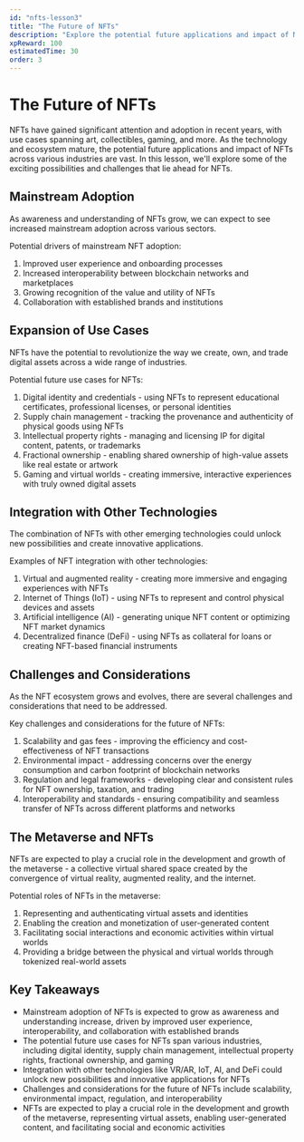 ```yaml
---
id: "nfts-lesson3"
title: "The Future of NFTs"
description: "Explore the potential future applications and impact of NFTs across various industries."
xpReward: 100
estimatedTime: 30  
order: 3
---
```


# The Future of NFTs

NFTs have gained significant attention and adoption in recent years, with use cases spanning art, collectibles, gaming, and more. As the technology and ecosystem mature, the potential future applications and impact of NFTs across various industries are vast. In this lesson, we'll explore some of the exciting possibilities and challenges that lie ahead for NFTs.

## Mainstream Adoption

As awareness and understanding of NFTs grow, we can expect to see increased mainstream adoption across various sectors.

Potential drivers of mainstream NFT adoption:
1. Improved user experience and onboarding processes
2. Increased interoperability between blockchain networks and marketplaces
3. Growing recognition of the value and utility of NFTs
4. Collaboration with established brands and institutions

## Expansion of Use Cases

NFTs have the potential to revolutionize the way we create, own, and trade digital assets across a wide range of industries.

Potential future use cases for NFTs:
1. Digital identity and credentials - using NFTs to represent educational certificates, professional licenses, or personal identities
2. Supply chain management - tracking the provenance and authenticity of physical goods using NFTs
3. Intellectual property rights - managing and licensing IP for digital content, patents, or trademarks
4. Fractional ownership - enabling shared ownership of high-value assets like real estate or artwork
5. Gaming and virtual worlds - creating immersive, interactive experiences with truly owned digital assets

## Integration with Other Technologies

The combination of NFTs with other emerging technologies could unlock new possibilities and create innovative applications.

Examples of NFT integration with other technologies:
1. Virtual and augmented reality - creating more immersive and engaging experiences with NFTs
2. Internet of Things (IoT) - using NFTs to represent and control physical devices and assets
3. Artificial intelligence (AI) - generating unique NFT content or optimizing NFT market dynamics
4. Decentralized finance (DeFi) - using NFTs as collateral for loans or creating NFT-based financial instruments

## Challenges and Considerations

As the NFT ecosystem grows and evolves, there are several challenges and considerations that need to be addressed.

Key challenges and considerations for the future of NFTs:
1. Scalability and gas fees - improving the efficiency and cost-effectiveness of NFT transactions
2. Environmental impact - addressing concerns over the energy consumption and carbon footprint of blockchain networks
3. Regulation and legal frameworks - developing clear and consistent rules for NFT ownership, taxation, and trading
4. Interoperability and standards - ensuring compatibility and seamless transfer of NFTs across different platforms and networks

## The Metaverse and NFTs

NFTs are expected to play a crucial role in the development and growth of the metaverse - a collective virtual shared space created by the convergence of virtual reality, augmented reality, and the internet.

Potential roles of NFTs in the metaverse:
1. Representing and authenticating virtual assets and identities
2. Enabling the creation and monetization of user-generated content
3. Facilitating social interactions and economic activities within virtual worlds
4. Providing a bridge between the physical and virtual worlds through tokenized real-world assets

## Key Takeaways

- Mainstream adoption of NFTs is expected to grow as awareness and understanding increase, driven by improved user experience, interoperability, and collaboration with established brands
- The potential future use cases for NFTs span various industries, including digital identity, supply chain management, intellectual property rights, fractional ownership, and gaming
- Integration with other technologies like VR/AR, IoT, AI, and DeFi could unlock new possibilities and innovative applications for NFTs
- Challenges and considerations for the future of NFTs include scalability, environmental impact, regulation, and interoperability
- NFTs are expected to play a crucial role in the development and growth of the metaverse, representing virtual assets, enabling user-generated content, and facilitating social and economic activities